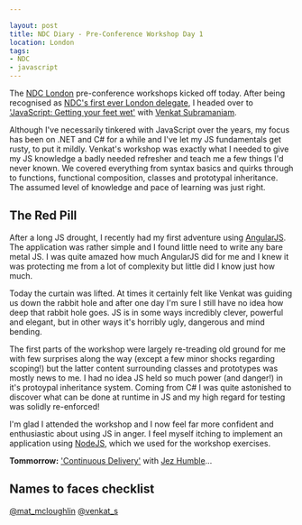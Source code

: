 ```yaml
---

layout: post
title: NDC Diary - Pre-Conference Workshop Day 1 
location: London
tags:
- NDC
- javascript
---
```


The [NDC London](http://ndc-london.com/) pre-conference workshops kicked off today. After being recognised as [NDC's first ever London delegate](https://twitter.com/NDC_Conferences/status/407540261774831617), I headed over to ['JavaScript: Getting your feet wet'](http://ndc-london.com/pre-conference-workshop/javascript-getting-your-feet-wet-venkat-subramaniam-2-dec/1281) with [Venkat Subramaniam](https://twitter.com/venkat_s). 

Although I've necessarily tinkered with JavaScript over the years, my focus has been on .NET and C# for a while and I've let my JS fundamentals get rusty, to put it mildly. Venkat's workshop was exactly what I needed to give my JS knowledge a badly needed refresher and teach me a few things I'd never known. We covered everything from syntax basics and quirks through to functions, functional composition, classes and prototypal inheritance. The assumed level of knowledge and pace of learning was just right.

<!--excerpt-->

## The Red Pill ##

After a long JS drought, I recently had my first adventure using [AngularJS](http://angularjs.org/). The application was rather simple and I found little need to write any bare metal JS. I was quite amazed how much AngularJS did for me and I knew it was protecting me from a lot of complexity but little did I know just how much.

Today the curtain was lifted. At times it certainly felt like Venkat was guiding us down the rabbit hole and after one day I'm sure I still have no idea how deep that rabbit hole goes. JS is in some ways incredibly clever, powerful and elegant, but in other ways it's horribly ugly, dangerous and mind bending.

The first parts of the workshop were largely re-treading old ground for me with few surprises along the way (except a few minor shocks regarding scoping!) but the latter content surrounding classes and prototypes was mostly news to me. I had no idea JS held so much power (and danger!) in it's protoypal inheritance system. Coming from C# I was quite astonished to discover what can be done at runtime in JS and my high regard for testing was solidly re-enforced!

I'm glad I attended the workshop and I now feel far more confident and enthusiastic about using JS in anger. I feel myself itching to implement an application using [NodeJS](http://nodejs.org/), which we used for the workshop exercises.

**Tommorrow:** ['Continuous Delivery'](http://www.ndc-london.com/pre-conference-workshop/continuous-delivery-workshop/1043) with [Jez Humble](https://twitter.com/jezhumble)...

## Names to faces checklist

[@mat_mcloughlin](https://twitter.com/mat_mcloughlin) [@venkat_s](https://twitter.com/venkat_s)